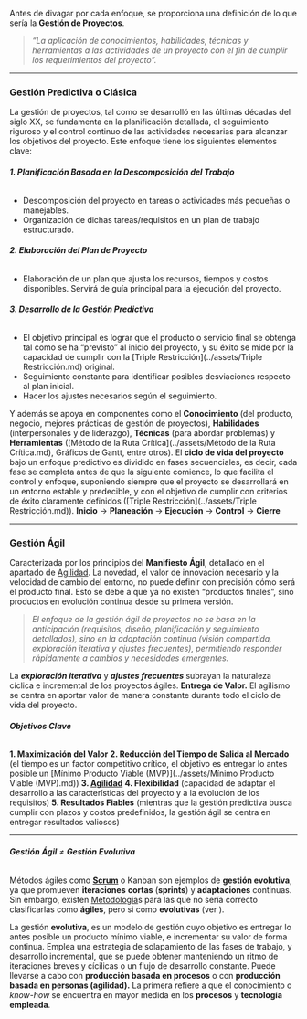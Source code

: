 Antes de divagar por cada enfoque, se proporciona una definición de lo que sería la **Gestión de Proyectos**.
> *“La aplicación de conocimientos, habilidades, técnicas y herramientas a las actividades de un proyecto con el fin de cumplir los requerimientos del proyecto”.*
****
### **Gestión Predictiva o Clásica**
La gestión de proyectos, tal como se desarrolló en las últimas décadas del siglo XX, se fundamenta en la planificación detallada, el seguimiento riguroso y el control continuo de las actividades necesarias para alcanzar los objetivos del proyecto. Este enfoque tiene los siguientes elementos clave:
###### **1. Planificación Basada en la Descomposición del Trabajo**
- Descomposición del proyecto en tareas o actividades más pequeñas o manejables.
- Organización de dichas tareas/requisitos en un plan de trabajo estructurado.
###### **2. Elaboración del Plan de Proyecto**
- Elaboración de un plan que ajusta los recursos, tiempos y costos disponibles. Servirá de guía principal para la ejecución del proyecto.
###### **3. Desarrollo de la Gestión Predictiva**
- El objetivo principal es lograr que el producto o servicio final se obtenga tal como se ha “previsto” al inicio del proyecto, y su éxito se mide por la capacidad de cumplir con la [Triple Restricción](../assets/Triple Restricción.md) original.
- Seguimiento constante para identificar posibles desviaciones respecto al plan inicial.
- Hacer los ajustes necesarios según el seguimiento.

Y además se apoya en componentes como el **Conocimiento** (del producto, negocio, mejores prácticas de gestión de proyectos), **Habilidades** (interpersonales y de liderazgo), **Técnicas** (para abordar problemas) y **Herramientas** ([Método de la Ruta Crítica](../assets/Método de la Ruta Crítica.md), Gráficos de Gantt, entre otros).
El **ciclo de vida del proyecto** bajo un enfoque predictivo es dividido en fases secuenciales, es decir, cada fase se completa antes de que la siguiente comience, lo que facilita el control y enfoque, suponiendo siempre que el proyecto se desarrollará en un entorno estable y predecible, y con el objetivo de cumplir con criterios de éxito claramente definidos ([Triple Restricción](../assets/Triple Restricción.md)).
**Inicio** → **Planeación** → **Ejecución** → **Control** → **Cierre**
****
### **Gestión Ágil**
Caracterizada por los principios del **Manifiesto Ágil**, detallado en el apartado de [Agilidad](../assets/Agilidad.md).
La novedad, el valor de innovación necesario y la velocidad de cambio del entorno, no puede definir con precisión cómo será el producto final. Esto se debe a que ya no existen “productos finales”, sino productos en evolución continua desde su primera versión.
> *El enfoque de la gestión ágil de proyectos no se basa en la anticipación (requisitos, diseño, planificación y seguimiento detallados), sino en la adaptación continua (visión compartida, exploración iterativa y ajustes frecuentes), permitiendo responder rápidamente a cambios y necesidades emergentes.*

La ***exploración iterativa*** y ***ajustes frecuentes*** subrayan la naturaleza cíclica e incremental de los proyectos ágiles.
**Entrega de Valor.** El agilismo se centra en aportar valor de manera constante durante todo el ciclo de vida del proyecto.
###### **Objetivos Clave**
**1. Maximización del Valor**
**2. Reducción del Tiempo de Salida al Mercado** (el tiempo es un factor competitivo crítico, el objetivo es entregar lo antes posible un [Mínimo Producto Viable (MVP)](../assets/Mínimo Producto Viable (MVP).md))
**3. [Agilidad](../assets/Agilidad.md)**
**4. Flexibilidad** (capacidad de adaptar el desarrollo a las características del proyecto y a la evolución de los requisitos)
**5. Resultados Fiables** (mientras que la gestión predictiva busca cumplir con plazos y costos predefinidos, la gestión ágil se centra en entregar resultados valiosos)
****
###### **Gestión Ágil** $\neq$ **Gestión Evolutiva**
Métodos ágiles como **[Scrum](../assets/Scrum.md)** o Kanban son ejemplos de **gestión evolutiva**, ya que promueven **iteraciones** **cortas** (**sprints**) y **adaptaciones** continuas. Sin embargo, existen [Metodología](../assets/Metodología.md)s para las que no sería correcto clasificarlas como **ágiles**, pero si como **evolutivas** (ver ).

La gestión **evolutiva**, es un modelo de gestión cuyo objetivo es entregar lo antes posible un producto mínimo viable, e incrementar su valor de forma continua. Emplea una estrategia de solapamiento de las fases de trabajo, y desarrollo incremental, que se puede obtener manteniendo un ritmo de iteraciones breves y cícilicas o un flujo de desarrollo constante. Puede llevarse a cabo con **producción basada en procesos** o con **producción basada en personas (agilidad).** La primera refiere a que el conocimiento o *know-how* se encuentra en mayor medida en los **procesos** y **tecnología empleada**.